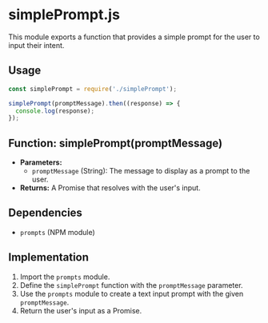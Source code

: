 # simplePrompt.js

This module exports a function that provides a simple prompt for the user to input their intent.

## Usage

```javascript
const simplePrompt = require('./simplePrompt');

simplePrompt(promptMessage).then((response) => {
  console.log(response);
});
```

## Function: simplePrompt(promptMessage)

- **Parameters:**
  - `promptMessage` (String): The message to display as a prompt to the user.
- **Returns:** A Promise that resolves with the user's input.

## Dependencies

- `prompts` (NPM module)

## Implementation

1. Import the `prompts` module.
2. Define the `simplePrompt` function with the `promptMessage` parameter.
3. Use the `prompts` module to create a text input prompt with the given `promptMessage`.
4. Return the user's input as a Promise.